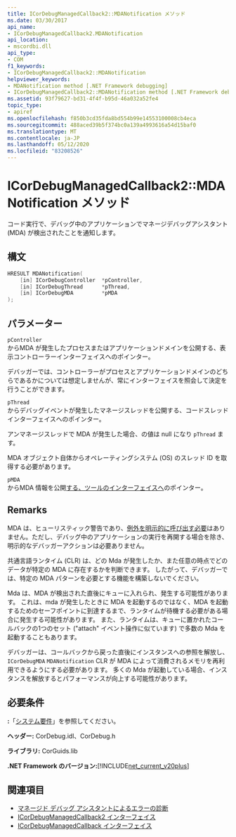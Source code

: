 ```yaml
---
title: ICorDebugManagedCallback2::MDANotification メソッド
ms.date: 03/30/2017
api_name:
- ICorDebugManagedCallback2.MDANotification
api_location:
- mscordbi.dll
api_type:
- COM
f1_keywords:
- ICorDebugManagedCallback2::MDANotification
helpviewer_keywords:
- MDANotification method [.NET Framework debugging]
- ICorDebugManagedCallback2::MDANotification method [.NET Framework debugging]
ms.assetid: 93f79627-bd31-4f4f-b95d-46a032a52fe4
topic_type:
- apiref
ms.openlocfilehash: f850b3cd35fda8bd554b99e14553100008cb4eca
ms.sourcegitcommit: 488aced39b5f374bc0a139a4993616a54d15baf0
ms.translationtype: MT
ms.contentlocale: ja-JP
ms.lasthandoff: 05/12/2020
ms.locfileid: "83208526"
---
```

# <a name="icordebugmanagedcallback2mdanotification-method"></a>ICorDebugManagedCallback2::MDANotification メソッド
コード実行で、デバッグ中のアプリケーションでマネージデバッグアシスタント (MDA) が検出されたことを通知します。  
  
## <a name="syntax"></a>構文  
  
```cpp  
HRESULT MDANotification(  
    [in] ICorDebugController  *pController,  
    [in] ICorDebugThread      *pThread,  
    [in] ICorDebugMDA         *pMDA  
);  
```  
  
## <a name="parameters"></a>パラメーター  
 `pController`  
 からMDA が発生したプロセスまたはアプリケーションドメインを公開する、表示コントローラーインターフェイスへのポインター。  
  
 デバッガーでは、コントローラーがプロセスとアプリケーションドメインのどちらであるかについては想定しませんが、常にインターフェイスを照会して決定を行うことができます。  
  
 `pThread`  
 からデバッグイベントが発生したマネージスレッドを公開する、コードスレッドインターフェイスへのポインター。  
  
 アンマネージスレッドで MDA が発生した場合、の値は null になり `pThread` ます。  
  
 MDA オブジェクト自体からオペレーティングシステム (OS) のスレッド ID を取得する必要があります。  
  
 `pMDA`  
 からMDA 情報を公開[する、ツールのインターフェイスへ](icordebugmda-interface.md)のポインター。  
  
## <a name="remarks"></a>Remarks  
 MDA は、ヒューリスティック警告であり、[例外を明示的に呼び出す必要](icordebugcontroller-continue-method.md)はありません。ただし、デバッグ中のアプリケーションの実行を再開する場合を除き、明示的なデバッガーアクションは必要ありません。  
  
 共通言語ランタイム (CLR) は、どの Mda が発生したか、また任意の時点でどのデータが特定の MDA に存在するかを判断できます。 したがって、デバッガーでは、特定の MDA パターンを必要とする機能を構築しないでください。  
  
 Mda は、MDA が検出された直後にキューに入れられ、発生する可能性があります。 これは、mda が発生したときに MDA を起動するのではなく、MDA を起動するためのセーフポイントに到達するまで、ランタイムが待機する必要がある場合に発生する可能性があります。 また、ランタイムは、キューに置かれたコールバックの1つのセット ("attach" イベント操作に似ています) で多数の Mda を起動することもあります。  
  
 デバッガーは、コールバックから戻った直後にインスタンスへの参照を解放し、 `ICorDebugMDA` `MDANotification` CLR が MDA によって消費されるメモリを再利用できるようにする必要があります。 多くの Mda が起動している場合、インスタンスを解放するとパフォーマンスが向上する可能性があります。  
  
## <a name="requirements"></a>必要条件  
 **:**「[システム要件](../../get-started/system-requirements.md)」を参照してください。  
  
 **ヘッダー:** CorDebug.idl、CorDebug.h  
  
 **ライブラリ:** CorGuids.lib  
  
 **.NET Framework のバージョン:**[!INCLUDE[net_current_v20plus](../../../../includes/net-current-v20plus-md.md)]  
  
## <a name="see-also"></a>関連項目

- [マネージド デバッグ アシスタントによるエラーの診断](../../debug-trace-profile/diagnosing-errors-with-managed-debugging-assistants.md)
- [ICorDebugManagedCallback2 インターフェイス](icordebugmanagedcallback2-interface.md)
- [ICorDebugManagedCallback インターフェイス](icordebugmanagedcallback-interface.md)
